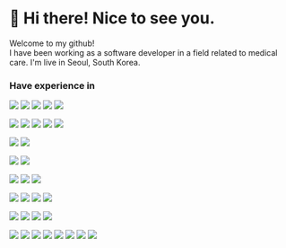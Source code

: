 <h1>👋 Hi there! Nice to see you.</h1>

Welcome to my github!<br/>
I have been working as a software developer in a field related to medical care.
I'm live in Seoul, South Korea.


<h3>Have experience in</h3>
<a href="/"><img src="https://img.shields.io/badge/{name}-{color}?style=flat-square&logo={badgename}&logoColor=white"></a>
<!--Frontend-->
<a href="/"><img src="https://img.shields.io/badge/JavaScript-F7DF1E?style=flat-square&logo=JavaScript&logoColor=white"></a>
<a href="/"><img src="https://img.shields.io/badge/TypeScript-3178C6?style=flat-square&logo=TypeScript&logoColor=white"></a>
<a href="/"><img src="https://img.shields.io/badge/HTML5-E34F26?style=flat-square&logo=HTML5&logoColor=white"></a>
<a href="/"><img src="https://img.shields.io/badge/CSS3-1572B6?style=flat-square&logo=CSS3&logoColor=white"></a>

<a href="/"><img src="https://img.shields.io/badge/React-61DAFB?style=flat-square&logo=React&logoColor=white"></a>
<a href="/"><img src="https://img.shields.io/badge/Redux-764ABC?style=flat-square&logo=Redux&logoColor=white"></a>
<a href="/"><img src="https://img.shields.io/badge/ReactQuery-FF4154?style=flat-square&logo=ReactQuery&logoColor=white"></a>
<a href="/"><img src="https://img.shields.io/badge/Reacoil-3578E5?style=flat-square&logo=Recoil&logoColor=white"></a>
<a href="/"><img src="https://img.shields.io/badge/styled--components-DB7093?style=flat-square&logo=styled-components&logoColor=white"></a>

<!--Backend-->
<a href="/"><img src="https://img.shields.io/badge/Python-3776AB?style=flat-square&logo=Python&logoColor=white"></a>
<a href="/"><img src="https://img.shields.io/badge/C%23-239120?style=flat-square&logo=CSharp&logoColor=white"></a>
<!--Framework-->
<a href="/"><img src="https://img.shields.io/badge/.NET-512BD4?style=flat-square&logo=.NET&logoColor=white"></a>
<a href="/"><img src="https://img.shields.io/badge/Flask-000000?style=flat-square&logo=Flask&logoColor=white"></a>
<!--Database-->
<a href="/"><img src="https://img.shields.io/badge/Oracle-F80000?style=flat-square&logo=Oracle&logoColor=white"></a>
<a href="/"><img src="https://img.shields.io/badge/MySQL-4479A1?style=flat-square&logo=MySQL&logoColor=white"></a>
<a href="/"><img src="https://img.shields.io/badge/PostgreSQL-4169E1?style=flat-square&logo=PostgreSQL&logoColor=white"></a>
<!--Bundler-->
<a href="/"><img src="https://img.shields.io/badge/WebPack-8DD6F9?style=flat-square&logo=WebPack&logoColor=white"></a>
<a href="/"><img src="https://img.shields.io/badge/npm-CB3837?style=flat-square&logo=npm&logoColor=white"></a>
<a href="/"><img src="https://img.shields.io/badge/Yarn-2C8EBB?style=flat-square&logo=Yarn&logoColor=white"></a>
<a href="/"><img src="https://img.shields.io/badge/Vite-646CFF?style=flat-square&logo=Vite&logoColor=white"></a>
<!--OS & WAS-->
<a href="/"><img src="https://img.shields.io/badge/WindowsServer-0078D6?style=flat-square&logo=Windows&logoColor=white"></a>
<a href="/"><img src="https://img.shields.io/badge/IIS-0078D6?style=flat-square&logo=Windows&logoColor=white"></a>
<a href="/"><img src="https://img.shields.io/badge/Ubuntu-E95420?style=flat-square&logo=Ubuntu&logoColor=white"></a>
<a href="/"><img src="https://img.shields.io/badge/NGINX-009639?style=flat-square&logo=NGINX&logoColor=white"></a>
<!--Etc-->
<a href="/"><img src="https://img.shields.io/badge/Git-F05032?style=flat-square&logo=Git&logoColor=white"></a>
<a href="/"><img src="https://img.shields.io/badge/GitHub-181717?style=flat-square&logo=GitHub&logoColor=white"></a>
<a href="/"><img src="https://img.shields.io/badge/Docker-2496ED?style=flat-square&logo=Docker&logoColor=white"></a>
<a href="/"><img src="https://img.shields.io/badge/Jira-0052CC?style=flat-square&logo=Jira&logoColor=white"></a>
<a href="/"><img src="https://img.shields.io/badge/Confluence-172B4D?style=flat-square&logo=Confluence&logoColor=white"></a>
<a href="/"><img src="https://img.shields.io/badge/Figma-F24E1E?style=flat-square&logo=Figma&logoColor=white"></a>
<a href="/"><img src="https://img.shields.io/badge/AmazonAWS-232F3E?style=flat-square&logo=AmazonAWS&logoColor=white"></a>
<a href="/"><img src="https://img.shields.io/badge/GoogleCloudFlatform-4285F4?style=flat-square&logo=GoogleCloud&logoColor=white"></a>

